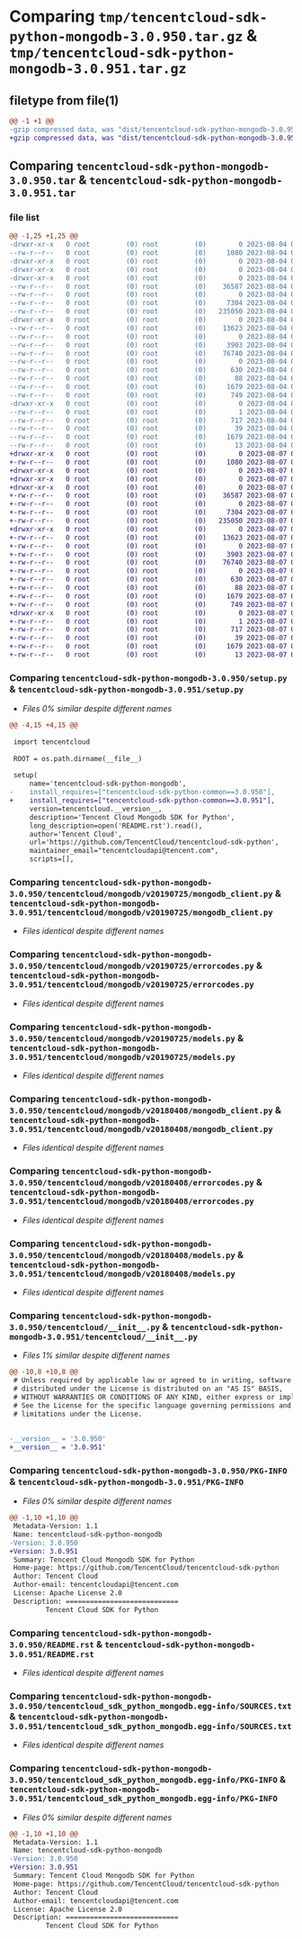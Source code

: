 # Comparing `tmp/tencentcloud-sdk-python-mongodb-3.0.950.tar.gz` & `tmp/tencentcloud-sdk-python-mongodb-3.0.951.tar.gz`

## filetype from file(1)

```diff
@@ -1 +1 @@
-gzip compressed data, was "dist/tencentcloud-sdk-python-mongodb-3.0.950.tar", last modified: Fri Aug  4 00:30:45 2023, max compression
+gzip compressed data, was "dist/tencentcloud-sdk-python-mongodb-3.0.951.tar", last modified: Mon Aug  7 00:30:33 2023, max compression
```

## Comparing `tencentcloud-sdk-python-mongodb-3.0.950.tar` & `tencentcloud-sdk-python-mongodb-3.0.951.tar`

### file list

```diff
@@ -1,25 +1,25 @@
-drwxr-xr-x   0 root         (0) root         (0)        0 2023-08-04 00:30:45.000000 tencentcloud-sdk-python-mongodb-3.0.950/
--rw-r--r--   0 root         (0) root         (0)     1080 2023-08-04 00:30:45.000000 tencentcloud-sdk-python-mongodb-3.0.950/setup.py
-drwxr-xr-x   0 root         (0) root         (0)        0 2023-08-04 00:30:45.000000 tencentcloud-sdk-python-mongodb-3.0.950/tencentcloud/
-drwxr-xr-x   0 root         (0) root         (0)        0 2023-08-04 00:30:45.000000 tencentcloud-sdk-python-mongodb-3.0.950/tencentcloud/mongodb/
-drwxr-xr-x   0 root         (0) root         (0)        0 2023-08-04 00:30:45.000000 tencentcloud-sdk-python-mongodb-3.0.950/tencentcloud/mongodb/v20190725/
--rw-r--r--   0 root         (0) root         (0)    36587 2023-08-04 00:30:45.000000 tencentcloud-sdk-python-mongodb-3.0.950/tencentcloud/mongodb/v20190725/mongodb_client.py
--rw-r--r--   0 root         (0) root         (0)        0 2023-08-04 00:30:45.000000 tencentcloud-sdk-python-mongodb-3.0.950/tencentcloud/mongodb/v20190725/__init__.py
--rw-r--r--   0 root         (0) root         (0)     7304 2023-08-04 00:30:45.000000 tencentcloud-sdk-python-mongodb-3.0.950/tencentcloud/mongodb/v20190725/errorcodes.py
--rw-r--r--   0 root         (0) root         (0)   235050 2023-08-04 00:30:45.000000 tencentcloud-sdk-python-mongodb-3.0.950/tencentcloud/mongodb/v20190725/models.py
-drwxr-xr-x   0 root         (0) root         (0)        0 2023-08-04 00:30:45.000000 tencentcloud-sdk-python-mongodb-3.0.950/tencentcloud/mongodb/v20180408/
--rw-r--r--   0 root         (0) root         (0)    13623 2023-08-04 00:30:45.000000 tencentcloud-sdk-python-mongodb-3.0.950/tencentcloud/mongodb/v20180408/mongodb_client.py
--rw-r--r--   0 root         (0) root         (0)        0 2023-08-04 00:30:45.000000 tencentcloud-sdk-python-mongodb-3.0.950/tencentcloud/mongodb/v20180408/__init__.py
--rw-r--r--   0 root         (0) root         (0)     3903 2023-08-04 00:30:45.000000 tencentcloud-sdk-python-mongodb-3.0.950/tencentcloud/mongodb/v20180408/errorcodes.py
--rw-r--r--   0 root         (0) root         (0)    76740 2023-08-04 00:30:45.000000 tencentcloud-sdk-python-mongodb-3.0.950/tencentcloud/mongodb/v20180408/models.py
--rw-r--r--   0 root         (0) root         (0)        0 2023-08-04 00:30:45.000000 tencentcloud-sdk-python-mongodb-3.0.950/tencentcloud/mongodb/__init__.py
--rw-r--r--   0 root         (0) root         (0)      630 2023-08-04 00:30:45.000000 tencentcloud-sdk-python-mongodb-3.0.950/tencentcloud/__init__.py
--rw-r--r--   0 root         (0) root         (0)       88 2023-08-04 00:30:45.000000 tencentcloud-sdk-python-mongodb-3.0.950/setup.cfg
--rw-r--r--   0 root         (0) root         (0)     1679 2023-08-04 00:30:45.000000 tencentcloud-sdk-python-mongodb-3.0.950/PKG-INFO
--rw-r--r--   0 root         (0) root         (0)      749 2023-08-04 00:30:45.000000 tencentcloud-sdk-python-mongodb-3.0.950/README.rst
-drwxr-xr-x   0 root         (0) root         (0)        0 2023-08-04 00:30:45.000000 tencentcloud-sdk-python-mongodb-3.0.950/tencentcloud_sdk_python_mongodb.egg-info/
--rw-r--r--   0 root         (0) root         (0)        1 2023-08-04 00:30:45.000000 tencentcloud-sdk-python-mongodb-3.0.950/tencentcloud_sdk_python_mongodb.egg-info/dependency_links.txt
--rw-r--r--   0 root         (0) root         (0)      717 2023-08-04 00:30:45.000000 tencentcloud-sdk-python-mongodb-3.0.950/tencentcloud_sdk_python_mongodb.egg-info/SOURCES.txt
--rw-r--r--   0 root         (0) root         (0)       39 2023-08-04 00:30:45.000000 tencentcloud-sdk-python-mongodb-3.0.950/tencentcloud_sdk_python_mongodb.egg-info/requires.txt
--rw-r--r--   0 root         (0) root         (0)     1679 2023-08-04 00:30:45.000000 tencentcloud-sdk-python-mongodb-3.0.950/tencentcloud_sdk_python_mongodb.egg-info/PKG-INFO
--rw-r--r--   0 root         (0) root         (0)       13 2023-08-04 00:30:45.000000 tencentcloud-sdk-python-mongodb-3.0.950/tencentcloud_sdk_python_mongodb.egg-info/top_level.txt
+drwxr-xr-x   0 root         (0) root         (0)        0 2023-08-07 00:30:33.000000 tencentcloud-sdk-python-mongodb-3.0.951/
+-rw-r--r--   0 root         (0) root         (0)     1080 2023-08-07 00:30:33.000000 tencentcloud-sdk-python-mongodb-3.0.951/setup.py
+drwxr-xr-x   0 root         (0) root         (0)        0 2023-08-07 00:30:33.000000 tencentcloud-sdk-python-mongodb-3.0.951/tencentcloud/
+drwxr-xr-x   0 root         (0) root         (0)        0 2023-08-07 00:30:33.000000 tencentcloud-sdk-python-mongodb-3.0.951/tencentcloud/mongodb/
+drwxr-xr-x   0 root         (0) root         (0)        0 2023-08-07 00:30:33.000000 tencentcloud-sdk-python-mongodb-3.0.951/tencentcloud/mongodb/v20190725/
+-rw-r--r--   0 root         (0) root         (0)    36587 2023-08-07 00:30:33.000000 tencentcloud-sdk-python-mongodb-3.0.951/tencentcloud/mongodb/v20190725/mongodb_client.py
+-rw-r--r--   0 root         (0) root         (0)        0 2023-08-07 00:30:33.000000 tencentcloud-sdk-python-mongodb-3.0.951/tencentcloud/mongodb/v20190725/__init__.py
+-rw-r--r--   0 root         (0) root         (0)     7304 2023-08-07 00:30:33.000000 tencentcloud-sdk-python-mongodb-3.0.951/tencentcloud/mongodb/v20190725/errorcodes.py
+-rw-r--r--   0 root         (0) root         (0)   235050 2023-08-07 00:30:33.000000 tencentcloud-sdk-python-mongodb-3.0.951/tencentcloud/mongodb/v20190725/models.py
+drwxr-xr-x   0 root         (0) root         (0)        0 2023-08-07 00:30:33.000000 tencentcloud-sdk-python-mongodb-3.0.951/tencentcloud/mongodb/v20180408/
+-rw-r--r--   0 root         (0) root         (0)    13623 2023-08-07 00:30:33.000000 tencentcloud-sdk-python-mongodb-3.0.951/tencentcloud/mongodb/v20180408/mongodb_client.py
+-rw-r--r--   0 root         (0) root         (0)        0 2023-08-07 00:30:33.000000 tencentcloud-sdk-python-mongodb-3.0.951/tencentcloud/mongodb/v20180408/__init__.py
+-rw-r--r--   0 root         (0) root         (0)     3903 2023-08-07 00:30:33.000000 tencentcloud-sdk-python-mongodb-3.0.951/tencentcloud/mongodb/v20180408/errorcodes.py
+-rw-r--r--   0 root         (0) root         (0)    76740 2023-08-07 00:30:33.000000 tencentcloud-sdk-python-mongodb-3.0.951/tencentcloud/mongodb/v20180408/models.py
+-rw-r--r--   0 root         (0) root         (0)        0 2023-08-07 00:30:33.000000 tencentcloud-sdk-python-mongodb-3.0.951/tencentcloud/mongodb/__init__.py
+-rw-r--r--   0 root         (0) root         (0)      630 2023-08-07 00:30:33.000000 tencentcloud-sdk-python-mongodb-3.0.951/tencentcloud/__init__.py
+-rw-r--r--   0 root         (0) root         (0)       88 2023-08-07 00:30:33.000000 tencentcloud-sdk-python-mongodb-3.0.951/setup.cfg
+-rw-r--r--   0 root         (0) root         (0)     1679 2023-08-07 00:30:33.000000 tencentcloud-sdk-python-mongodb-3.0.951/PKG-INFO
+-rw-r--r--   0 root         (0) root         (0)      749 2023-08-07 00:30:33.000000 tencentcloud-sdk-python-mongodb-3.0.951/README.rst
+drwxr-xr-x   0 root         (0) root         (0)        0 2023-08-07 00:30:33.000000 tencentcloud-sdk-python-mongodb-3.0.951/tencentcloud_sdk_python_mongodb.egg-info/
+-rw-r--r--   0 root         (0) root         (0)        1 2023-08-07 00:30:33.000000 tencentcloud-sdk-python-mongodb-3.0.951/tencentcloud_sdk_python_mongodb.egg-info/dependency_links.txt
+-rw-r--r--   0 root         (0) root         (0)      717 2023-08-07 00:30:33.000000 tencentcloud-sdk-python-mongodb-3.0.951/tencentcloud_sdk_python_mongodb.egg-info/SOURCES.txt
+-rw-r--r--   0 root         (0) root         (0)       39 2023-08-07 00:30:33.000000 tencentcloud-sdk-python-mongodb-3.0.951/tencentcloud_sdk_python_mongodb.egg-info/requires.txt
+-rw-r--r--   0 root         (0) root         (0)     1679 2023-08-07 00:30:33.000000 tencentcloud-sdk-python-mongodb-3.0.951/tencentcloud_sdk_python_mongodb.egg-info/PKG-INFO
+-rw-r--r--   0 root         (0) root         (0)       13 2023-08-07 00:30:33.000000 tencentcloud-sdk-python-mongodb-3.0.951/tencentcloud_sdk_python_mongodb.egg-info/top_level.txt
```

### Comparing `tencentcloud-sdk-python-mongodb-3.0.950/setup.py` & `tencentcloud-sdk-python-mongodb-3.0.951/setup.py`

 * *Files 0% similar despite different names*

```diff
@@ -4,15 +4,15 @@
 
 import tencentcloud
 
 ROOT = os.path.dirname(__file__)
 
 setup(
     name='tencentcloud-sdk-python-mongodb',
-    install_requires=["tencentcloud-sdk-python-common==3.0.950"],
+    install_requires=["tencentcloud-sdk-python-common==3.0.951"],
     version=tencentcloud.__version__,
     description='Tencent Cloud Mongodb SDK for Python',
     long_description=open('README.rst').read(),
     author='Tencent Cloud',
     url='https://github.com/TencentCloud/tencentcloud-sdk-python',
     maintainer_email="tencentcloudapi@tencent.com",
     scripts=[],
```

### Comparing `tencentcloud-sdk-python-mongodb-3.0.950/tencentcloud/mongodb/v20190725/mongodb_client.py` & `tencentcloud-sdk-python-mongodb-3.0.951/tencentcloud/mongodb/v20190725/mongodb_client.py`

 * *Files identical despite different names*

### Comparing `tencentcloud-sdk-python-mongodb-3.0.950/tencentcloud/mongodb/v20190725/errorcodes.py` & `tencentcloud-sdk-python-mongodb-3.0.951/tencentcloud/mongodb/v20190725/errorcodes.py`

 * *Files identical despite different names*

### Comparing `tencentcloud-sdk-python-mongodb-3.0.950/tencentcloud/mongodb/v20190725/models.py` & `tencentcloud-sdk-python-mongodb-3.0.951/tencentcloud/mongodb/v20190725/models.py`

 * *Files identical despite different names*

### Comparing `tencentcloud-sdk-python-mongodb-3.0.950/tencentcloud/mongodb/v20180408/mongodb_client.py` & `tencentcloud-sdk-python-mongodb-3.0.951/tencentcloud/mongodb/v20180408/mongodb_client.py`

 * *Files identical despite different names*

### Comparing `tencentcloud-sdk-python-mongodb-3.0.950/tencentcloud/mongodb/v20180408/errorcodes.py` & `tencentcloud-sdk-python-mongodb-3.0.951/tencentcloud/mongodb/v20180408/errorcodes.py`

 * *Files identical despite different names*

### Comparing `tencentcloud-sdk-python-mongodb-3.0.950/tencentcloud/mongodb/v20180408/models.py` & `tencentcloud-sdk-python-mongodb-3.0.951/tencentcloud/mongodb/v20180408/models.py`

 * *Files identical despite different names*

### Comparing `tencentcloud-sdk-python-mongodb-3.0.950/tencentcloud/__init__.py` & `tencentcloud-sdk-python-mongodb-3.0.951/tencentcloud/__init__.py`

 * *Files 1% similar despite different names*

```diff
@@ -10,8 +10,8 @@
 # Unless required by applicable law or agreed to in writing, software
 # distributed under the License is distributed on an "AS IS" BASIS,
 # WITHOUT WARRANTIES OR CONDITIONS OF ANY KIND, either express or implied.
 # See the License for the specific language governing permissions and
 # limitations under the License.
 
 
-__version__ = '3.0.950'
+__version__ = '3.0.951'
```

### Comparing `tencentcloud-sdk-python-mongodb-3.0.950/PKG-INFO` & `tencentcloud-sdk-python-mongodb-3.0.951/PKG-INFO`

 * *Files 0% similar despite different names*

```diff
@@ -1,10 +1,10 @@
 Metadata-Version: 1.1
 Name: tencentcloud-sdk-python-mongodb
-Version: 3.0.950
+Version: 3.0.951
 Summary: Tencent Cloud Mongodb SDK for Python
 Home-page: https://github.com/TencentCloud/tencentcloud-sdk-python
 Author: Tencent Cloud
 Author-email: tencentcloudapi@tencent.com
 License: Apache License 2.0
 Description: ============================
         Tencent Cloud SDK for Python
```

### Comparing `tencentcloud-sdk-python-mongodb-3.0.950/README.rst` & `tencentcloud-sdk-python-mongodb-3.0.951/README.rst`

 * *Files identical despite different names*

### Comparing `tencentcloud-sdk-python-mongodb-3.0.950/tencentcloud_sdk_python_mongodb.egg-info/SOURCES.txt` & `tencentcloud-sdk-python-mongodb-3.0.951/tencentcloud_sdk_python_mongodb.egg-info/SOURCES.txt`

 * *Files identical despite different names*

### Comparing `tencentcloud-sdk-python-mongodb-3.0.950/tencentcloud_sdk_python_mongodb.egg-info/PKG-INFO` & `tencentcloud-sdk-python-mongodb-3.0.951/tencentcloud_sdk_python_mongodb.egg-info/PKG-INFO`

 * *Files 0% similar despite different names*

```diff
@@ -1,10 +1,10 @@
 Metadata-Version: 1.1
 Name: tencentcloud-sdk-python-mongodb
-Version: 3.0.950
+Version: 3.0.951
 Summary: Tencent Cloud Mongodb SDK for Python
 Home-page: https://github.com/TencentCloud/tencentcloud-sdk-python
 Author: Tencent Cloud
 Author-email: tencentcloudapi@tencent.com
 License: Apache License 2.0
 Description: ============================
         Tencent Cloud SDK for Python
```

